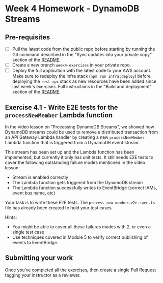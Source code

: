 # Week 4 Homework - DynamoDB Streams

## Pre-requisites
- [ ] Pull the latest code from the public repo before starting by running the Git command described in the "Sync updates into your private copy" section of the [README](../README.md).
- [ ] Create a new branch `week4-exercises` in your private repo.
- [ ] Deploy the full application with the latest code to your AWS account. Make sure to redeploy the infra stack (`npm run infra:deploy`) before deploying the `rest-api` stack as new resources have been added since last week's exercises. Full instructions in the "Build and deployment" section of the [README](../README.md).

## Exercise 4.1 - Write E2E tests for the `processNewMember` Lambda function
In the video lesson on "Processing DynamoDB Streams", we showed how DynamoDB streams could be used to remove a distributed transaction from an API Gateway Lambda handler by creating a new `processNewMember` Lambda function that is triggered from a DynamoDB event stream.

This stream has been set up and the Lambda function has been implemented, but currently it only has unit tests. It still needs E2E tests to cover the following outstanding failure modes mentioned in the video lesson:
- Stream is enabled correctly
- The Lambda function gets triggered from the DynamoDB stream
- The Lambda function successfully writes to EventBridge (correct IAMs, event bus name, etc)

Your task is to write these E2E tests. The `process-new-member.e2e.spec.ts` file has already been created to hold your test cases.

Hints:
- You might be able to cover all these failures modes with 2, or even a single test case
- Use techniques covered in Module 5 to verify correct publishing of events to EventBridge.

## Submitting your work
Once you've completed all the exercises, then create a single Pull Request tagging your instructor as a reviewer.
